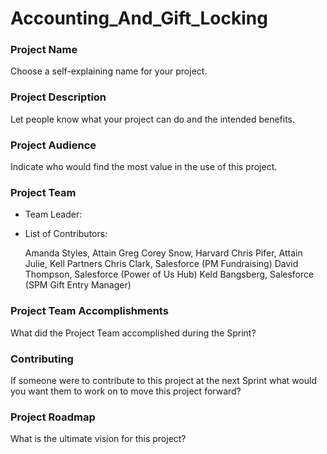# Accounting_And_Gift_Locking

### Project Name
Choose a self-explaining name for your project.

### Project Description
Let people know what your project can do and the intended benefits. 

### Project Audience
Indicate who would find the most value in the use of this project.

### Project Team

* Team Leader:
* List of Contributors:

  Amanda Styles, Attain
  Greg
  Corey Snow, Harvard
  Chris Pifer, Attain
  Julie, Kell Partners
  Chris Clark, Salesforce (PM Fundraising)
  David Thompson, Salesforce (Power of Us Hub)
  Keld Bangsberg, Salesforce (SPM Gift Entry Manager)

### Project Team Accomplishments
What did the Project Team accomplished during the Sprint?

### Contributing
If someone were to contribute to this project at the next Sprint what would you want them to work on to move this project forward?

### Project Roadmap
What is the ultimate vision for this project?
